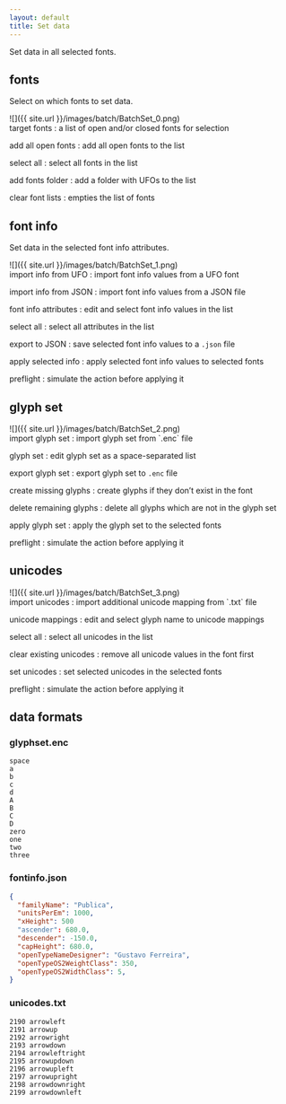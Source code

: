 ```yaml
---
layout: default
title: Set data
---
```


Set data in all selected fonts.

fonts
-----

Select on which fonts to set data.

<div class='row'>

<div class='col' markdown='1'>
![]({{ site.url }}/images/batch/BatchSet_0.png)
</div>

<div class='col' markdown='1'>
target fonts
: a list of open and/or closed fonts for selection

add all open fonts
: add all open fonts to the list

select all
: select all fonts in the list

add fonts folder
: add a folder with UFOs to the list

clear font lists
: empties the list of fonts
</div>

</div>

font info
---------

Set data in the selected font info attributes.

<div class='row'>

<div class='col' markdown='1'>
![]({{ site.url }}/images/batch/BatchSet_1.png)
</div>

<div class='col' markdown='1'>
import info from UFO
: import font info values from a UFO font

import info from JSON
: import font info values from a JSON file

font info attributes
: edit and select font info values in the list

select all
: select all attributes in the list

export to JSON
: save selected font info values to a `.json` file

apply selected info
: apply selected font info values to selected fonts

preflight
: simulate the action before applying it
</div>

</div>

glyph set
---------

<div class='row'>

<div class='col' markdown='1'>
![]({{ site.url }}/images/batch/BatchSet_2.png)
</div>

<div class='col' markdown='1'>
import glyph set
: import glyph set from `.enc` file

glyph set
: edit glyph set as a space-separated list

export glyph set
: export glyph set to `.enc` file

create missing glyphs
: create glyphs if they don’t exist in the font

delete remaining glyphs
: delete all glyphs which are not in the glyph set

apply glyph set
: apply the glyph set to the selected fonts

preflight
: simulate the action before applying it
</div>

</div>

unicodes
--------

<div class='row'>

<div class='col' markdown='1'>
![]({{ site.url }}/images/batch/BatchSet_3.png)
</div>

<div class='col' markdown='1'>
import unicodes
: import additional unicode mapping from `.txt` file

unicode mappings
: edit and select glyph name to unicode mappings

select all
: select all unicodes in the list

clear existing unicodes
: remove all unicode values in the font first

set unicodes
: set selected unicodes in the selected fonts

preflight
: simulate the action before applying it
</div>

</div>

data formats
------------

### glyphset.enc

```plaintext
space
a
b
c
d
A
B
C
D
zero
one
two
three
```

### fontinfo.json

```json
{
  "familyName": "Publica",
  "unitsPerEm": 1000,
  "xHeight": 500
  "ascender": 680.0,
  "descender": -150.0,
  "capHeight": 680.0,
  "openTypeNameDesigner": "Gustavo Ferreira",
  "openTypeOS2WeightClass": 350,
  "openTypeOS2WidthClass": 5,
}
```

### unicodes.txt

```plaintext
2190 arrowleft
2191 arrowup
2192 arrowright
2193 arrowdown
2194 arrowleftright
2195 arrowupdown
2196 arrowupleft
2197 arrowupright
2198 arrowdownright
2199 arrowdownleft
```
